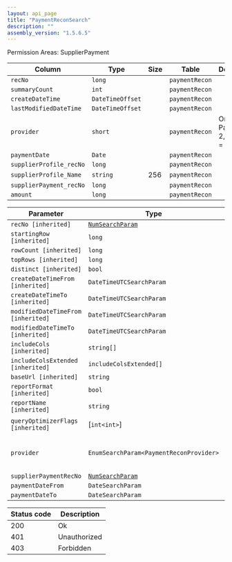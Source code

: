```yaml
---
layout: api_page
title: "PaymentReconSearch"
description: ""
assembly_version: "1.5.6.5"
---
```




Permission Areas: SupplierPayment

| Column | Type | Size | Table | Description |
| ------ | ---- | ---- | ----- | ----------- |
| `recNo` | `long` |  | `paymentRecon` | 
| `summaryCount` | `int` |  | `paymentRecon` | 
| `createDateTime` | `DateTimeOffset` |  | `paymentRecon` | 
| `lastModifiedDateTime` | `DateTimeOffset` |  | `paymentRecon` | 
| `provider` | `short` |  | `paymentRecon` | Onyx = 1, Paymode = 2, Custom = 3
| `paymentDate` | `Date` |  | `paymentRecon` | 
| `supplierProfile_recNo` | `long` |  | `paymentRecon` | 
| `supplierProfile_Name` | `string` | 256 | `paymentRecon` | 
| `supplierPayment_recNo` | `long` |  | `paymentRecon` | 
| `amount` | `long` |  | `paymentRecon` | 

| Parameter | Type | Linked Column | Description |
| --------- | ---- | ------------- | ----------- |
| `recNo [inherited]` | [`NumSearchParam`](NumSearchParam) | `recNo` | 
| `startingRow [inherited]` | `long` |  | 
| `rowCount [inherited]` | `long` |  | 
| `topRows [inherited]` | `long` |  | 
| `distinct [inherited]` | `bool` |  | 
| `createDateTimeFrom [inherited]` | `DateTimeUTCSearchParam` |  | 
| `createDateTimeTo [inherited]` | `DateTimeUTCSearchParam` |  | 
| `modifiedDateTimeFrom [inherited]` | `DateTimeUTCSearchParam` |  | 
| `modifiedDateTimeTo [inherited]` | `DateTimeUTCSearchParam` |  | 
| `includeCols [inherited]` | `string[]` |  | 
| `includeColsExtended [inherited]` | `includeColsExtended[]` |  | 
| `baseUrl [inherited]` | `string` |  | 
| `reportFormat [inherited]` | `bool` |  | 
| `reportName [inherited]` | `string` |  | 
| `queryOptimizerFlags [inherited]` | [`int<int>`] |  | Recompile = 1
| `provider` | `EnumSearchParam<PaymentReconProvider>` | `provider` | Onyx = 1, Paymode = 2, Custom = 3
| `supplierPaymentRecNo` | [`NumSearchParam`](NumSearchParam) | `supplierPayment_recNo` | 
| `paymentDateFrom` | `DateSearchParam` | `paymentDate` | 
| `paymentDateTo` | `DateSearchParam` | `paymentDate` | 

| Status code | Description |
| ----------- | ----------- |
| 200 | Ok |
| 401 | Unauthorized |
| 403 | Forbidden |


